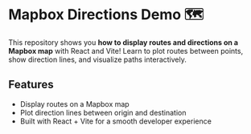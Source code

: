 # Mapbox Directions Demo 🗺️

This repository shows you **how to display routes and directions on a Mapbox map** with React and Vite! Learn to plot routes between points, show direction lines, and visualize paths interactively.

## Features

- Display routes on a Mapbox map
- Plot direction lines between origin and destination
- Built with React + Vite for a smooth developer experience

